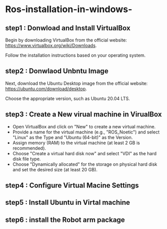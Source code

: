 # Ros-installation-in-windows-
## step1 : Donwload and Install VirtualBox
Begin by downloading VirtualBox from the official website: https://www.virtualbox.org/wiki/Downloads. 

Follow the installation instructions based on your operating system.


## step2 : Donwlaod Unbntu Image 
Next, download the Ubuntu Desktop image from the official website: https://ubuntu.com/download/desktop. 

Choose the appropriate version, such as Ubuntu 20.04 LTS.

## step3 : Create a New virual machine in VirualBox
- Open VirtualBox and click on "New" to create a new virtual machine.
- Provide a name for the virtual machine (e.g., "ROS_Noetic") and select "Linux" as the Type and "Ubuntu (64-bit)" as the Version.
- Assign memory (RAM) to the virtual machine (at least 2 GB is recommended).
- Choose "Create a virtual hard disk now" and select "VDI" as the hard disk file type.
- Choose "Dynamically allocated" for the storage on physical hard disk and set the desired size (at least 20 GB).


## step4 : Configure Virtual Macine Settings 



## step5 : Install Ubuntu in Virtal machine 



## step6 : install the Robot arm package 
